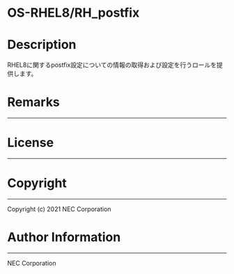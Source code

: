 OS-RHEL8/RH_postfix
=======================================================
# Description
RHEL8に関するpostfix設定についての情報の取得および設定を行うロールを提供します。

# Remarks
-------

# License
-------

# Copyright
---------
Copyright (c) 2021 NEC Corporation

# Author Information
------------------
NEC Corporation
